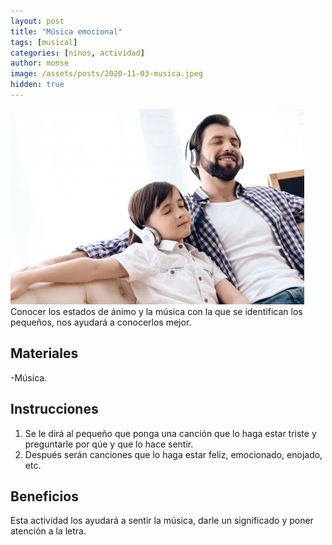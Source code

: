 ```yaml
---
layout: post
title: "Música emocional"
tags: [musical]
categories: [ninos, actividad]
author: monse
image: /assets/posts/2020-11-03-musica.jpeg
hidden: true
---
```

![Actividad de música](/assets/posts/2020-11-03-musica.jpeg)<br/> 
Conocer los estados de ánimo y la música con la que se identifican los pequeños, nos ayudará a conocerlos mejor.  
 
## Materiales 
-Música.

## Instrucciones 
1. Se le dirá al pequeño que ponga una canción que lo haga estar triste y preguntarle por qúe y que lo hace sentir.
2. Después serán canciones que lo haga estar feliz, emocionado, enojado, etc. 

## Beneficios 
Esta actividad los ayudará a sentir la música, darle un significado y poner atención a la letra.  
